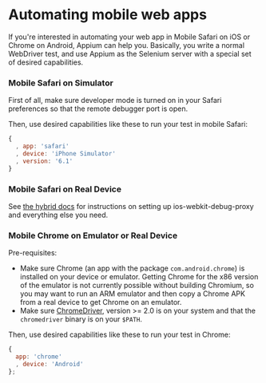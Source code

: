 Automating mobile web apps
======================

If you're interested in automating your web app in Mobile Safari on iOS or Chrome on Android, Appium can help you. Basically, you write a normal WebDriver test, and use Appium as the Selenium server with a special set of desired capabilities.

### Mobile Safari on Simulator

First of all, make sure developer mode is turned on in your Safari preferences so that the remote debugger port is open.

Then, use desired capabilities like these to run your test in mobile Safari:

```js
{
  , app: 'safari'
  , device: 'iPhone Simulator'
  , version: '6.1'
}
```

### Mobile Safari on Real Device

See [the hybrid docs](https://github.com/appium/appium/blob/master/docs/hybrid.md) for instructions on setting up ios-webkit-debug-proxy and everything else you need.

### Mobile Chrome on Emulator or Real Device

Pre-requisites:

*  Make sure Chrome (an app with the package `com.android.chrome`) is installed on your device or emulator. Getting Chrome for the x86 version of the emulator is not currently possible without building Chromium, so you may want to run an ARM emulator and then copy a Chrome APK from a real device to get Chrome on an emulator.
*  Make sure [ChromeDriver](https://code.google.com/p/chromedriver/downloads/list), version &gt;= 2.0 is on your system and that the `chromedriver` binary is on your `$PATH`.

Then, use desired capabilities like these to run your test in Chrome:

```js
{
  app: 'chrome'
  , device: 'Android'
};
```
